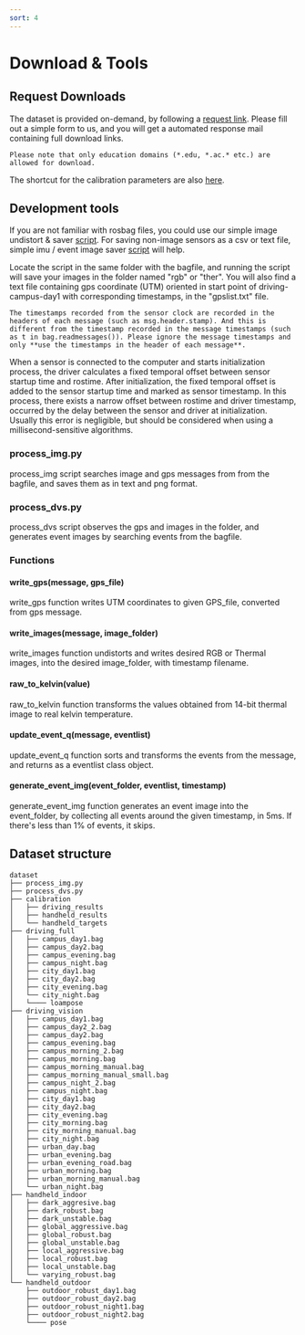 ```yaml
---
sort: 4
---
```


# Download & Tools

## Request Downloads

The dataset is provided on-demand, by following a [request link](https://forms.gle/o1boKS4LL6jzCR137). Please fill out a simple form to us, and you will get a automated response mail containing full download links.

```note
Please note that only education domains (*.edu, *.ac.* etc.) are allowed for download.
```

The shortcut for the calibration parameters are also [here](https://urserver.kaist.ac.kr/publicdata/ViViD++/calibration/calibration_results.zip).


## Development tools

If you are not familiar with rosbag files, you could use our simple image undistort & saver [script](https://urserver.kaist.ac.kr/publicdata/ViViD++/process_img.py).
For saving non-image sensors as a csv or text file, simple imu / event image saver [script](https://urserver.kaist.ac.kr/publicdata/ViViD++/process_dvs.py) will help.

Locate the script in the same folder with the bagfile, and running the script will save your images in the folder named "rgb" or "ther". You will also find a text file containing
gps coordinate (UTM) oriented in start point of driving-campus-day1 with corresponding timestamps, in the "gpslist.txt" file.

```note
The timestamps recorded from the sensor clock are recorded in the headers of each message (such as msg.header.stamp). And this is different from the timestamp recorded in the message timestamps (such as t in bag.readmessages()). Please ignore the message timestamps and only **use the timestamps in the header of each message**.
```

When a sensor is connected to the computer and starts initialization process, the driver calculates a fixed temporal offset between sensor startup time and rostime. After initialization, the fixed temporal offset is added to the sensor startup time and marked as sensor timestamp. In this process, there exists a narrow offset between rostime and driver timestamp, occurred by the delay between the sensor and driver at initialization. Usually this error is negligible, but should be considered when using a millisecond-sensitive algorithms.

### process_img.py
process_img script searches image and gps messages from from the bagfile, and saves them as in text and png format.

### process_dvs.py
process_dvs script observes the gps and images in the folder, and generates event images by searching events from the bagfile.

### Functions
#### write_gps(message, gps_file)
write_gps function writes UTM coordinates to given GPS_file, converted from gps message.

#### write_images(message, image_folder)
write_images function undistorts and writes desired RGB or Thermal images, into the desired image_folder, with timestamp filename.

#### raw_to_kelvin(value)
raw_to_kelvin function transforms the values obtained from 14-bit thermal image to real kelvin temperature.

#### update_event_q(message, eventlist)
update_event_q function sorts and transforms the events from the message, and returns as a eventlist class object.

#### generate_event_img(event_folder, eventlist, timestamp)
generate_event_img function generates an event image into the event_folder, by collecting all events around the given timestamp, in 5ms. If there's less than 1% of events, it skips.


## Dataset structure

```
dataset
├── process_img.py
├── process_dvs.py
├── calibration
│   ├── driving_results
│   ├── handheld_results
│   └── handheld_targets
├── driving_full
│   ├── campus_day1.bag
│   ├── campus_day2.bag
│   ├── campus_evening.bag
│   ├── campus_night.bag
│   ├── city_day1.bag
│   ├── city_day2.bag
│   ├── city_evening.bag
│   └── city_night.bag
│   └──── loampose
├── driving_vision
│   ├── campus_day1.bag
│   ├── campus_day2_2.bag
│   ├── campus_day2.bag
│   ├── campus_evening.bag
│   ├── campus_morning_2.bag
│   ├── campus_morning.bag
│   ├── campus_morning_manual.bag
│   ├── campus_morning_manual_small.bag
│   ├── campus_night_2.bag
│   ├── campus_night.bag
│   ├── city_day1.bag
│   ├── city_day2.bag
│   ├── city_evening.bag
│   ├── city_morning.bag
│   ├── city_morning_manual.bag
│   ├── city_night.bag
│   ├── urban_day.bag
│   ├── urban_evening.bag
│   ├── urban_evening_road.bag
│   ├── urban_morning.bag
│   ├── urban_morning_manual.bag
│   └── urban_night.bag
├── handheld_indoor
│   ├── dark_aggresive.bag
│   ├── dark_robust.bag
│   ├── dark_unstable.bag
│   ├── global_aggressive.bag
│   ├── global_robust.bag
│   ├── global_unstable.bag
│   ├── local_aggressive.bag
│   ├── local_robust.bag
│   ├── local_unstable.bag
│   └── varying_robust.bag
└── handheld_outdoor
    ├── outdoor_robust_day1.bag
    ├── outdoor_robust_day2.bag
    ├── outdoor_robust_night1.bag
    ├── outdoor_robust_night2.bag
    └──── pose
```
